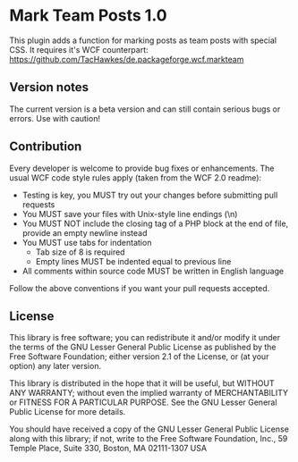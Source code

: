 Mark Team Posts 1.0
===============================

This plugin adds a function for marking posts as team posts with special CSS. It requires it's WCF counterpart: https://github.com/TacHawkes/de.packageforge.wcf.markteam

Version notes
-------------

The current version is a beta version and can still contain serious bugs or errors. Use with caution!

Contribution
------------

Every developer is welcome to provide bug fixes or enhancements. The usual WCF code style rules apply (taken from the WCF 2.0 readme):

* Testing is key, you MUST try out your changes before submitting pull requests
* You MUST save your files with Unix-style line endings (\n)
* You MUST NOT include the closing tag of a PHP block at the end of file, provide an empty newline instead
* You MUST use tabs for indentation
    * Tab size of 8 is required
    * Empty lines MUST be indented equal to previous line
* All comments within source code MUST be written in English language

Follow the above conventions if you want your pull requests accepted.

License
-------

This library is free software; you can redistribute it and/or
modify it under the terms of the GNU Lesser General Public License
as published by the Free Software Foundation; either version 2.1
of the License, or (at your option) any later version.

This library is distributed in the hope that it will be useful,
but WITHOUT ANY WARRANTY; without even the implied warranty of
MERCHANTABILITY or FITNESS FOR A PARTICULAR PURPOSE. See the GNU
Lesser General Public License for more details.

You should have received a copy of the GNU Lesser General Public
License along with this library; if not, write to the Free Software
Foundation, Inc., 59 Temple Place, Suite 330, Boston, MA 02111-1307 USA